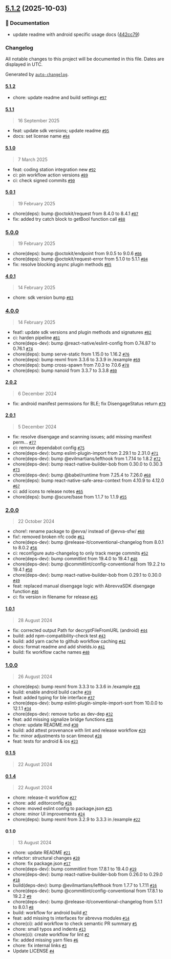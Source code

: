 

## [5.1.2](https://github.com/evva-sfw/abrevva-react-native/compare/5.1.1...5.1.2) (2025-10-03)


### 📝 Documentation

* update readme with android specific usage docs ([442cc79](https://github.com/evva-sfw/abrevva-react-native/commit/442cc7968b5ade2f27c2cd7583deddef75729611))

### Changelog

All notable changes to this project will be documented in this file. Dates are displayed in UTC.

Generated by [`auto-changelog`](https://github.com/CookPete/auto-changelog).

#### [5.1.2](https://github.com/evva-sfw/abrevva-react-native/compare/5.1.1...5.1.2)

- chore: update readme and build settings [`#97`](https://github.com/evva-sfw/abrevva-react-native/pull/97)

#### [5.1.1](https://github.com/evva-sfw/abrevva-react-native/compare/5.1.0...5.1.1)

> 16 September 2025

- feat: update sdk versions; update readme [`#95`](https://github.com/evva-sfw/abrevva-react-native/pull/95)
- docs: set license name [`#94`](https://github.com/evva-sfw/abrevva-react-native/pull/94)

#### [5.1.0](https://github.com/evva-sfw/abrevva-react-native/compare/5.0.1...5.1.0)

> 7 March 2025

- feat: coding station integration new [`#92`](https://github.com/evva-sfw/abrevva-react-native/pull/92)
- ci: pin workflow action versions [`#89`](https://github.com/evva-sfw/abrevva-react-native/pull/89)
- ci: check signed commits [`#90`](https://github.com/evva-sfw/abrevva-react-native/pull/90)

#### [5.0.1](https://github.com/evva-sfw/abrevva-react-native/compare/5.0.0...5.0.1)

> 19 February 2025

- chore(deps): bump @octokit/request from 8.4.0 to 8.4.1 [`#87`](https://github.com/evva-sfw/abrevva-react-native/pull/87)
- fix: added try catch block to getBool function call [`#88`](https://github.com/evva-sfw/abrevva-react-native/pull/88)

### [5.0.0](https://github.com/evva-sfw/abrevva-react-native/compare/4.0.1...5.0.0)

> 19 February 2025

- chore(deps): bump @octokit/endpoint from 9.0.5 to 9.0.6 [`#86`](https://github.com/evva-sfw/abrevva-react-native/pull/86)
- chore(deps): bump @octokit/request-error from 5.1.0 to 5.1.1 [`#84`](https://github.com/evva-sfw/abrevva-react-native/pull/84)
- fix: resolve blocking async plugin methods [`#85`](https://github.com/evva-sfw/abrevva-react-native/pull/85)

#### [4.0.1](https://github.com/evva-sfw/abrevva-react-native/compare/4.0.0...4.0.1)

> 14 February 2025

- chore: sdk version bump [`#83`](https://github.com/evva-sfw/abrevva-react-native/pull/83)

### [4.0.0](https://github.com/evva-sfw/abrevva-react-native/compare/2.0.2...4.0.0)

> 14 February 2025

- feat!: update sdk versions and plugin methods and signatures [`#82`](https://github.com/evva-sfw/abrevva-react-native/pull/82)
- ci: harden pipeline [`#81`](https://github.com/evva-sfw/abrevva-react-native/pull/81)
- chore(deps-dev): bump @react-native/eslint-config from 0.74.87 to 0.76.1 [`#74`](https://github.com/evva-sfw/abrevva-react-native/pull/74)
- chore(deps): bump serve-static from 1.15.0 to 1.16.2 [`#76`](https://github.com/evva-sfw/abrevva-react-native/pull/76)
- chore(deps): bump rexml from 3.3.6 to 3.3.9 in /example [`#69`](https://github.com/evva-sfw/abrevva-react-native/pull/69)
- chore(deps): bump cross-spawn from 7.0.3 to 7.0.6 [`#78`](https://github.com/evva-sfw/abrevva-react-native/pull/78)
- chore(deps): bump nanoid from 3.3.7 to 3.3.8 [`#80`](https://github.com/evva-sfw/abrevva-react-native/pull/80)

#### [2.0.2](https://github.com/evva-sfw/abrevva-react-native/compare/2.0.1...2.0.2)

> 6 December 2024

- fix: android manifest permssions for BLE; fix DisengageStatus return [`#79`](https://github.com/evva-sfw/abrevva-react-native/pull/79)

#### [2.0.1](https://github.com/evva-sfw/abrevva-react-native/compare/2.0.0...2.0.1)

> 5 December 2024

- fix: resolve disengage and scanning issues; add missing manifest perm… [`#77`](https://github.com/evva-sfw/abrevva-react-native/pull/77)
- ci: remove dependabot config [`#75`](https://github.com/evva-sfw/abrevva-react-native/pull/75)
- chore(deps-dev): bump eslint-plugin-import from 2.29.1 to 2.31.0 [`#71`](https://github.com/evva-sfw/abrevva-react-native/pull/71)
- chore(deps-dev): bump @evilmartians/lefthook from 1.7.14 to 1.8.2 [`#72`](https://github.com/evva-sfw/abrevva-react-native/pull/72)
- chore(deps-dev): bump react-native-builder-bob from 0.30.0 to 0.30.3 [`#73`](https://github.com/evva-sfw/abrevva-react-native/pull/73)
- chore(deps-dev): bump @babel/runtime from 7.25.4 to 7.26.0 [`#68`](https://github.com/evva-sfw/abrevva-react-native/pull/68)
- chore(deps): bump react-native-safe-area-context from 4.10.9 to 4.12.0 [`#67`](https://github.com/evva-sfw/abrevva-react-native/pull/67)
- ci: add icons to release notes [`#65`](https://github.com/evva-sfw/abrevva-react-native/pull/65)
- chore(deps): bump @scure/base from 1.1.7 to 1.1.9 [`#55`](https://github.com/evva-sfw/abrevva-react-native/pull/55)

### [2.0.0](https://github.com/evva-sfw/abrevva-react-native/compare/1.0.1...2.0.0)

> 22 October 2024

- chore!: rename package to @evva/ instead of @evva-sfw/ [`#60`](https://github.com/evva-sfw/abrevva-react-native/pull/60)
- fix!: removed broken nfc code [`#61`](https://github.com/evva-sfw/abrevva-react-native/pull/61)
- chore(deps-dev): bump @release-it/conventional-changelog from 8.0.1 to 8.0.2 [`#56`](https://github.com/evva-sfw/abrevva-react-native/pull/56)
- ci: reconfigure auto-changelog to only track merge commits [`#52`](https://github.com/evva-sfw/abrevva-react-native/pull/52)
- chore(deps-dev): bump commitlint from 19.4.0 to 19.4.1 [`#48`](https://github.com/evva-sfw/abrevva-react-native/pull/48)
- chore(deps-dev): bump @commitlint/config-conventional from 19.2.2 to 19.4.1 [`#50`](https://github.com/evva-sfw/abrevva-react-native/pull/50)
- chore(deps-dev): bump react-native-builder-bob from 0.29.1 to 0.30.0 [`#49`](https://github.com/evva-sfw/abrevva-react-native/pull/49)
- feat: replaced manual disengage logic with AbrevvaSDK disengage function [`#46`](https://github.com/evva-sfw/abrevva-react-native/pull/46)
- ci: fix version in filename for release [`#45`](https://github.com/evva-sfw/abrevva-react-native/pull/45)

#### [1.0.1](https://github.com/evva-sfw/abrevva-react-native/compare/1.0.0...1.0.1)

> 28 August 2024

- fix: corrected output Path for decryptFileFromURL (android) [`#44`](https://github.com/evva-sfw/abrevva-react-native/pull/44)
- build: add npm-compatibility-check test [`#43`](https://github.com/evva-sfw/abrevva-react-native/pull/43)
- build: add yarn cache to github workflow caching [`#42`](https://github.com/evva-sfw/abrevva-react-native/pull/42)
- docs: format readme and add shields.io [`#41`](https://github.com/evva-sfw/abrevva-react-native/pull/41)
- build: fix workflow cache names [`#40`](https://github.com/evva-sfw/abrevva-react-native/pull/40)

### [1.0.0](https://github.com/evva-sfw/abrevva-react-native/compare/0.1.5...1.0.0)

> 26 August 2024

- chore(deps): bump rexml from 3.3.3 to 3.3.6 in /example [`#38`](https://github.com/evva-sfw/abrevva-react-native/pull/38)
- build: enable android build cache [`#39`](https://github.com/evva-sfw/abrevva-react-native/pull/39)
- feat: added typing for ble interface [`#37`](https://github.com/evva-sfw/abrevva-react-native/pull/37)
- chore(deps-dev): bump eslint-plugin-simple-import-sort from 10.0.0 to 12.1.1 [`#34`](https://github.com/evva-sfw/abrevva-react-native/pull/34)
- chore(deps-dev): remove turbo as dev-dep [`#32`](https://github.com/evva-sfw/abrevva-react-native/pull/32)
- feat: add missing signalize bridge functions [`#36`](https://github.com/evva-sfw/abrevva-react-native/pull/36)
- chore: update README.md [`#30`](https://github.com/evva-sfw/abrevva-react-native/pull/30)
- build: add attest provenance with lint and release workflow [`#29`](https://github.com/evva-sfw/abrevva-react-native/pull/29)
- fix: minor adjustments to scan timeout [`#28`](https://github.com/evva-sfw/abrevva-react-native/pull/28)
- feat: tests for android & ios [`#23`](https://github.com/evva-sfw/abrevva-react-native/pull/23)

#### [0.1.5](https://github.com/evva-sfw/abrevva-react-native/compare/0.1.4...0.1.5)

> 22 August 2024

#### [0.1.4](https://github.com/evva-sfw/abrevva-react-native/compare/0.1.0...0.1.4)

> 22 August 2024

- chore: release-it workflow [`#27`](https://github.com/evva-sfw/abrevva-react-native/pull/27)
- chore: add .editorconfig [`#26`](https://github.com/evva-sfw/abrevva-react-native/pull/26)
- chore: moved eslint config to package.json [`#25`](https://github.com/evva-sfw/abrevva-react-native/pull/25)
- chore: minor UI improvements [`#24`](https://github.com/evva-sfw/abrevva-react-native/pull/24)
- chore(deps): bump rexml from 3.2.9 to 3.3.3 in /example [`#22`](https://github.com/evva-sfw/abrevva-react-native/pull/22)

#### 0.1.0

> 13 August 2024

- chore: update README [`#21`](https://github.com/evva-sfw/abrevva-react-native/pull/21)
- refactor: structural changes [`#20`](https://github.com/evva-sfw/abrevva-react-native/pull/20)
- chore: fix package.json [`#17`](https://github.com/evva-sfw/abrevva-react-native/pull/17)
- chore(deps-dev): bump commitlint from 17.8.1 to 19.4.0 [`#19`](https://github.com/evva-sfw/abrevva-react-native/pull/19)
- chore(deps-dev): bump react-native-builder-bob from 0.26.0 to 0.29.0 [`#18`](https://github.com/evva-sfw/abrevva-react-native/pull/18)
- build(deps-dev): bump @evilmartians/lefthook from 1.7.7 to 1.7.11 [`#16`](https://github.com/evva-sfw/abrevva-react-native/pull/16)
- chore(deps-dev): bump @commitlint/config-conventional from 17.8.1 to 19.2.2 [`#9`](https://github.com/evva-sfw/abrevva-react-native/pull/9)
- chore(deps-dev): bump @release-it/conventional-changelog from 5.1.1 to 8.0.1 [`#8`](https://github.com/evva-sfw/abrevva-react-native/pull/8)
- build: workflow for android build [`#7`](https://github.com/evva-sfw/abrevva-react-native/pull/7)
- feat: add missing ts interfaces for abrevva modules [`#14`](https://github.com/evva-sfw/abrevva-react-native/pull/14)
- chore(ci): add workflow to check semantic PR summary [`#5`](https://github.com/evva-sfw/abrevva-react-native/pull/5)
- chore: small typos and indents [`#13`](https://github.com/evva-sfw/abrevva-react-native/pull/13)
- chore(ci): create workflow for lint [`#2`](https://github.com/evva-sfw/abrevva-react-native/pull/2)
- fix: added missing yarn files [`#6`](https://github.com/evva-sfw/abrevva-react-native/pull/6)
- chore: fix internal links [`#3`](https://github.com/evva-sfw/abrevva-react-native/pull/3)
- Update LICENSE [`#4`](https://github.com/evva-sfw/abrevva-react-native/pull/4)
